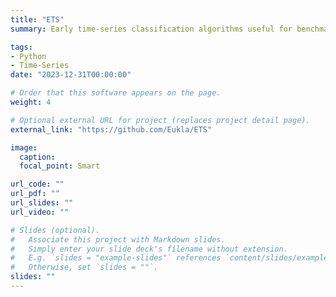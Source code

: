 ```yaml
---
title: "ETS"
summary: Early time-series classification algorithms useful for benchmarking.

tags:
- Python
- Time-Series
date: "2023-12-31T00:00:00"

# Order that this software appears on the page.
weight: 4

# Optional external URL for project (replaces project detail page).
external_link: "https://github.com/Eukla/ETS"

image:
  caption:
  focal_point: Smart

url_code: ""
url_pdf: ""
url_slides: ""
url_video: ""

# Slides (optional).
#   Associate this project with Markdown slides.
#   Simply enter your slide deck's filename without extension.
#   E.g. `slides = "example-slides"` references `content/slides/example-slides.md`.
#   Otherwise, set `slides = ""`.
slides: ""
---
```

